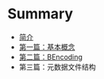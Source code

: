 # Summary

* [简介](README.md)
* [第一篇：基本概念](chapter1.md)
* [第二篇：BEncoding](chapter2.md)
* 第三篇：元数据文件结构

